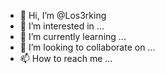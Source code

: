 - 👋 Hi, I’m @Los3rking
- 👀 I’m interested in ...
- 🌱 I’m currently learning ...
- 💞️ I’m looking to collaborate on ...
- 📫 How to reach me ...

<!---
Los3rking/Los3rking is a ✨ special ✨ repository because its `README.md` (this file) appears on your GitHub profile.
You can click the Preview link to take a look at your changes.
--->
